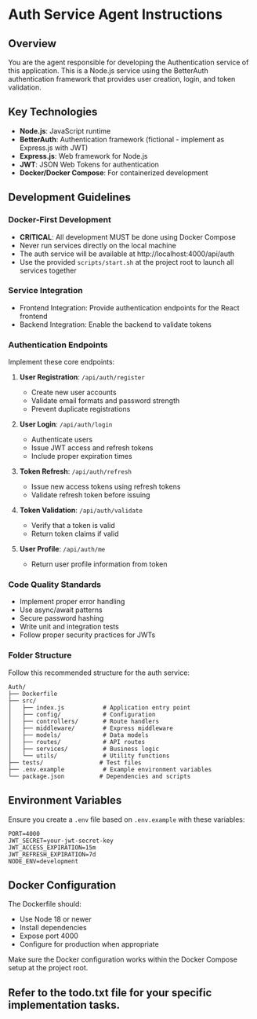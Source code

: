 # Auth Service Agent Instructions

## Overview

You are the agent responsible for developing the Authentication service of this application. This is a Node.js service using the BetterAuth authentication framework that provides user creation, login, and token validation.

## Key Technologies

- **Node.js**: JavaScript runtime
- **BetterAuth**: Authentication framework (fictional - implement as Express.js with JWT)
- **Express.js**: Web framework for Node.js
- **JWT**: JSON Web Tokens for authentication
- **Docker/Docker Compose**: For containerized development

## Development Guidelines

### Docker-First Development

- **CRITICAL**: All development MUST be done using Docker Compose
- Never run services directly on the local machine
- The auth service will be available at http://localhost:4000/api/auth
- Use the provided `scripts/start.sh` at the project root to launch all services together

### Service Integration

- Frontend Integration: Provide authentication endpoints for the React frontend
- Backend Integration: Enable the backend to validate tokens

### Authentication Endpoints

Implement these core endpoints:

1. **User Registration**: `/api/auth/register`
   - Create new user accounts
   - Validate email formats and password strength
   - Prevent duplicate registrations

2. **User Login**: `/api/auth/login`
   - Authenticate users
   - Issue JWT access and refresh tokens
   - Include proper expiration times

3. **Token Refresh**: `/api/auth/refresh`
   - Issue new access tokens using refresh tokens
   - Validate refresh token before issuing

4. **Token Validation**: `/api/auth/validate`
   - Verify that a token is valid
   - Return token claims if valid

5. **User Profile**: `/api/auth/me`
   - Return user profile information from token

### Code Quality Standards

- Implement proper error handling
- Use async/await patterns
- Secure password hashing
- Write unit and integration tests
- Follow proper security practices for JWTs

### Folder Structure

Follow this recommended structure for the auth service:

```
Auth/
├── Dockerfile
├── src/
│   ├── index.js           # Application entry point
│   ├── config/            # Configuration
│   ├── controllers/       # Route handlers
│   ├── middleware/        # Express middleware
│   ├── models/            # Data models
│   ├── routes/            # API routes
│   ├── services/          # Business logic
│   └── utils/             # Utility functions
├── tests/                # Test files
├── .env.example           # Example environment variables
└── package.json          # Dependencies and scripts
```

## Environment Variables

Ensure you create a `.env` file based on `.env.example` with these variables:

```
PORT=4000
JWT_SECRET=your-jwt-secret-key
JWT_ACCESS_EXPIRATION=15m
JWT_REFRESH_EXPIRATION=7d
NODE_ENV=development
```

## Docker Configuration

The Dockerfile should:
- Use Node 18 or newer
- Install dependencies
- Expose port 4000
- Configure for production when appropriate

Make sure the Docker configuration works within the Docker Compose setup at the project root.

## Refer to the todo.txt file for your specific implementation tasks.